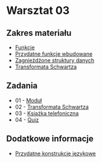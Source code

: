# Warsztat 03

## Zakres materiału
* [Funkcje](https://github.com/slimakuj/perl/blob/master/class03/lecture.md#funkcje)
* [Przydatne funkcje wbudowane](https://github.com/slimakuj/perl/blob/master/class03/lecture.md#przydatne-funkcje-wbudowane)
* [Zagnieżdżone struktury danych](https://github.com/slimakuj/perl/blob/master/class03/lecture.md#zagnieżdżone-struktury-danych)
* [Transformata Schwartza](https://github.com/slimakuj/perl/blob/master/class03/lecture.md#transformata-schwartza)

## Zadania
* 01 \- [Moduł](https://github.com/slimakuj/perl/blob/master/class03/exercises/ex01-module.md)
* 02 \- [Transformata Schwartza](https://github.com/slimakuj/perl/blob/master/class03/exercises/ex02-schwartz.md)
* 03 \- [Książka telefoniczna](https://github.com/slimakuj/perl/blob/master/class03/exercises/ex03-phonebook.md)
* 04 \- [Quiz](https://github.com/slimakuj/perl/blob/master/class03/exercises/ex04-quiz.md)


## Dodatkowe informacje
* [Przydatne konstrukcje językowe](https://github.com/slimakuj/perl/blob/master/class03/useful-constructs.md)

<!--* [Pytania i odpowiedzi](https://github.com/slimakuj/perl/blob/master/class02/questions-and-answers.md)-->

